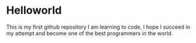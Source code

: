 # Helloworld
This is my first github repository 
I am learning to code, I hope I succeed in my attempt and become one of the best programmers in the world.

